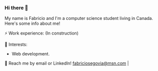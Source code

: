 ### Hi there 👋

My name is Fabricio and I'm a computer science student living in Canada. Here's some info about me!

⚡ Work experience: (In construction)

🌱 Interests:

* Web development.

💬 Reach me by email or LinkedIn! <a name="">fabriciosegovia@msn.com</a> | 

<!--
**FabricioSe/FabricioSe** is a ✨ _special_ ✨ repository because its `README.md` (this file) appears on your GitHub profile.

Here are some ideas to get you started:

- 🔭 I’m currently working on ...
- 🌱 I’m currently learning ...
- 👯 I’m looking to collaborate on ...
- 🤔 I’m looking for help with ...
- 💬 Ask me about ...
- 📫 How to reach me: ...
- 😄 Pronouns: ...
- ⚡ Fun fact: ...
-->


